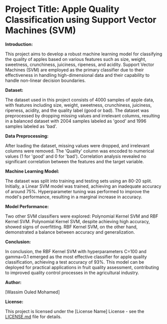
# **Project Title: Apple Quality Classification using Support Vector Machines (SVM)**

**Introduction:**

This project aims to develop a robust machine learning model for classifying the quality of apples based on various features such as size, weight, sweetness, crunchiness, juiciness, ripeness, and acidity. Support Vector Machines (SVM) are employed as the primary classifier due to their effectiveness in handling high-dimensional data and their capability to handle non-linear decision boundaries.

**Dataset:**

The dataset used in this project consists of 4000 samples of apple data, with features including size, weight, sweetness, crunchiness, juiciness, ripeness, acidity, and the quality label (good or bad). The dataset was preprocessed by dropping missing values and irrelevant columns, resulting in a balanced dataset with 2004 samples labeled as 'good' and 1996 samples labeled as 'bad'.

**Data Preprocessing:**

After loading the dataset, missing values were dropped, and irrelevant columns were removed. The 'Quality' column was encoded to numerical values (1 for 'good' and 0 for 'bad'). Correlation analysis revealed no significant correlation between the features and the target variable.

**Machine Learning Model:**

The dataset was split into training and testing sets using an 80-20 split. Initially, a Linear SVM model was trained, achieving an inadequate accuracy of around 75%. Hyperparameter tuning was performed to improve the model's performance, resulting in a marginal increase in accuracy.

**Model Performance:**

Two other SVM classifiers were explored: Polynomial Kernel SVM and RBF Kernel SVM. Polynomial Kernel SVM, despite achieving high accuracy, showed signs of overfitting. RBF Kernel SVM, on the other hand, demonstrated a balance between accuracy and generalization.

**Conclusion:**

In conclusion, the RBF Kernel SVM with hyperparameters C=100 and gamma=0.1 emerged as the most effective classifier for apple quality classification, achieving a test accuracy of 93%. This model can be deployed for practical applications in fruit quality assessment, contributing to improved quality control processes in the agricultural industry. 



**Author:**

[Wassim Ouled Mohamed]

**License:**

This project is licensed under the [License Name] License - see the [LICENSE.md](link) file for details.
